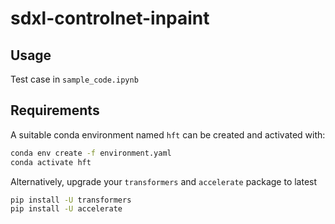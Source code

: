 # sdxl-controlnet-inpaint



## Usage

Test case in `sample_code.ipynb`



## Requirements
A suitable conda environment named `hft` can be created and activated with:

```bash
conda env create -f environment.yaml
conda activate hft

```

Alternatively, upgrade your `transformers` and `accelerate` package to latest
```bash
pip install -U transformers
pip install -U accelerate
```
